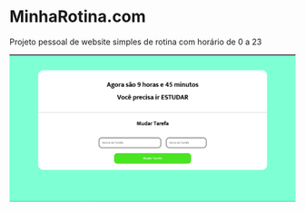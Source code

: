 # MinhaRotina.com
Projeto pessoal de website simples de rotina com horário de 0 a 23

![Image](./image.png)

